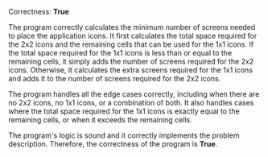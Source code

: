 Correctness: **True**

The program correctly calculates the minimum number of screens needed to place the application icons. It first calculates the total space required for the 2x2 icons and the remaining cells that can be used for the 1x1 icons. If the total space required for the 1x1 icons is less than or equal to the remaining cells, it simply adds the number of screens required for the 2x2 icons. Otherwise, it calculates the extra screens required for the 1x1 icons and adds it to the number of screens required for the 2x2 icons.

The program handles all the edge cases correctly, including when there are no 2x2 icons, no 1x1 icons, or a combination of both. It also handles cases where the total space required for the 1x1 icons is exactly equal to the remaining cells, or when it exceeds the remaining cells.

The program's logic is sound and it correctly implements the problem description. Therefore, the correctness of the program is **True**.